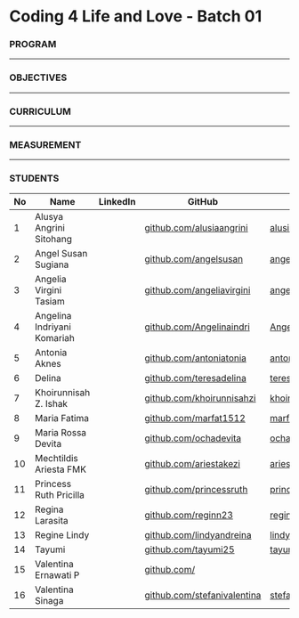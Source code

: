 # Coding 4 Life and Love - Batch 01

### PROGRAM
---
### OBJECTIVES
---
### CURRICULUM
---
### MEASUREMENT
---
### STUDENTS
|  No | Name                        | LinkedIn | GitHub                 |  Website 	|
|---	|---	                        |---	|---	                        |---	|
|  1 	| Alusya Angrini Sitohang   	|   	| [github.com/alusiaangrini](https://github.com/alusiaangrini)   	    | [alusiaangrini.github.io](https://alusiaangrini.github.io) |
|  2	| Angel Susan Sugiana        	|   	| [github.com/angelsusan](https://github.com/angelsusan)  	          | [angelsusan.github.io](https://)  	|
|  3 	| Angelia Virgini Tasiam  	  |   	| [github.com/angeliavirgini](https://github.com/angeliavirgini)      | [angeliavirgini.github.io](https://)  	|
|  4 	| Angelina Indriyani Komariah |   	| [github.com/Angelinaindri](https://github.com/Angelinaindri)  	    | [Angelinaindri.github.io](https://)  	|
|  5	| Antonia Aknes             	|   	| [github.com/antoniatonia](https://github.com/antoniatonia)  	      | [antoniatonia.github.io](https://)  	|
|  6 	| Delina                    	|   	| [github.com/teresadelina](https://github.com/teresadelina)  	      | [teresadelina.github.io](https://)  	|
|  7 	| Khoirunnisah Z. Ishak     	|   	| [github.com/khoirunnisahzi](https://github.com/khoirunnisahzi)      | [khoirunnisahzi.github.io](https://)  	|
|  8	| Maria Fatima  	            |   	| [github.com/marfat1512](https://github.com/marfat1512)  	          | [marfat1512.github.io](https://)  	|
|  9 	| Maria Rossa Devita        	|   	| [github.com/ochadevita](https://github.com/ochadevita)  	          | [ochadevita.github.io](https://)  	|
|  10 | Mechtildis Ariesta FMK    	|   	| [github.com/ariestakezi](https://github.com/ariestakezi)  	        | [ariestakezi.github.io](https://)  	|
|  11	| Princess Ruth Pricilla      |   	| [github.com/princessruth](https://github.com/princessruth)  	      | [princessruth.github.io](https://)  	|
|  12 | Regina Larasita             |   	| [github.com/reginn23](https://github.com/reginn23)      	          | [reginn23.github.io](https://) 	|
|  13 | Regine Lindy                |   	| [github.com/lindyandreina](https://github.com/lindyandreina)  	    | [lindyandreina.github.io](https://) 	|
|  14	| Tayumi                      |   	| [github.com/tayumi25](https://github.com/tayumi25)       	          | [tayumi25.github.io](https://)  	|
|  15 | Valentina Ernawati P        |   	| [github.com/](https://)               	                            |   	|
|  16 | Valentina Sinaga            |   	| [github.com/stefanivalentina](https:/github.com/stefanivalentina/)  | [stefanivalentina.github.io](https://)  	|
